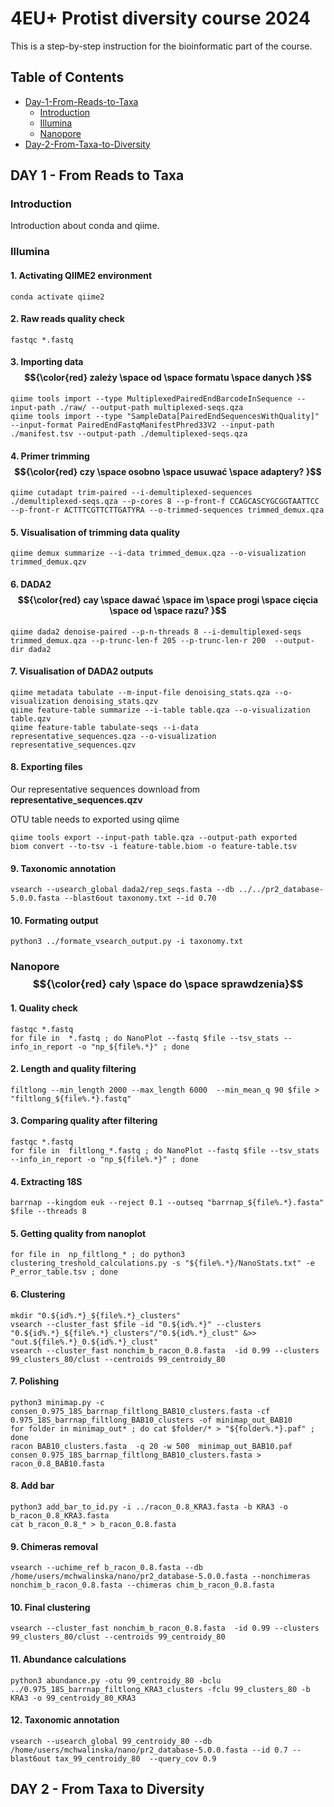 # 4EU+ Protist diversity course 2024

This is a step-by-step instruction for the bioinformatic part of the course. 


<!--- TOC START -->
Table of Contents
-----------------
- [Day-1-From-Reads-to-Taxa](#Day-1)
  - [Introduction](#Introduction)
  - [Illumina](#Illumina)
  - [Nanopore](#Nanopore)
- [Day-2-From-Taxa-to-Diversity](#Day-2)
<!--- TOC END -->




## DAY 1 - From Reads to Taxa


### Introduction

Introduction about conda and qiime.



### Illumina


#### 1. Activating QIIME2 environment

```
conda activate qiime2
```

#### 2. Raw reads quality check

```
fastqc *.fastq
```
  
#### 3. Importing data $${\color{red} zależy \space od \space formatu \space danych }$$
```
qiime tools import --type MultiplexedPairedEndBarcodeInSequence --input-path ./raw/ --output-path multiplexed-seqs.qza
qiime tools import --type "SampleData[PairedEndSequencesWithQuality]" --input-format PairedEndFastqManifestPhred33V2 --input-path ./manifest.tsv --output-path ./demultiplexed-seqs.qza
```

#### 4. Primer trimming $${\color{red} czy \space osobno \space usuwać \space adaptery? }$$

```
qiime cutadapt trim-paired --i-demultiplexed-sequences ./demultiplexed-seqs.qza --p-cores 8 --p-front-f CCAGCASCYGCGGTAATTCC --p-front-r ACTTTCGTTCTTGATYRA --o-trimmed-sequences trimmed_demux.qza
```

#### 5. Visualisation of trimming data quality

```
qiime demux summarize --i-data trimmed_demux.qza --o-visualization trimmed_demux.qzv
```

#### 6. DADA2 $${\color{red} cay \space dawać \space im \space progi \space cięcia \space od \space razu? }$$

```
qiime dada2 denoise-paired --p-n-threads 8 --i-demultiplexed-seqs trimmed_demux.qza --p-trunc-len-f 205 --p-trunc-len-r 200  --output-dir dada2
```

#### 7. Visualisation of DADA2 outputs

```
qiime metadata tabulate --m-input-file denoising_stats.qza --o-visualization denoising_stats.qzv
qiime feature-table summarize --i-table table.qza --o-visualization table.qzv
qiime feature-table tabulate-seqs --i-data representative_sequences.qza --o-visualization representative_sequences.qzv
```

#### 8. Exporting files

Our representative sequences download from **representative_sequences.qzv**

OTU table needs to exported using qiime
```
qiime tools export --input-path table.qza --output-path exported
biom convert --to-tsv -i feature-table.biom -o feature-table.tsv
```

#### 9. Taxonomic annotation

```
vsearch --usearch_global dada2/rep_seqs.fasta --db ../../pr2_database-5.0.0.fasta --blast6out taxonomy.txt --id 0.70
```

#### 10. Formating output

```
python3 ../formate_vsearch_output.py -i taxonomy.txt
```



### Nanopore $${\color{red} cały \space do \space sprawdzenia}$$

#### 1. Quality check

```
fastqc *.fastq
for file in  *.fastq ; do NanoPlot --fastq $file --tsv_stats --info_in_report -o "np_${file%.*}" ; done
```

#### 2. Length and quality filtering

```
filtlong --min_length 2000 --max_length 6000  --min_mean_q 90 $file > "filtlong_${file%.*}.fastq"
```

#### 3. Comparing quality after filtering

```
fastqc *.fastq
for file in  filtlong_*.fastq ; do NanoPlot --fastq $file --tsv_stats --info_in_report -o "np_${file%.*}" ; done
```

#### 4. Extracting 18S

```
barrnap --kingdom euk --reject 0.1 --outseq "barrnap_${file%.*}.fasta" $file --threads 8
```

#### 5. Getting quality from nanoplot

```
for file in  np_filtlong_* ; do python3 clustering_treshold_calculations.py -s "${file%.*}/NanoStats.txt" -e P_error_table.tsv ; done
```

#### 6. Clustering

```
mkdir "0.${id%.*}_${file%.*}_clusters"
vsearch --cluster_fast $file -id "0.${id%.*}" --clusters "0.${id%.*}_${file%.*}_clusters"/"0.${id%.*}_clust" &>> "out.${file%.*}_0.${id%.*}_clust"
vsearch --cluster_fast nonchim_b_racon_0.8.fasta  -id 0.99 --clusters 99_clusters_80/clust --centroids 99_centroidy_80
```

#### 7. Polishing

```
python3 minimap.py -c consen_0.975_18S_barrnap_filtlong_BAB10_clusters.fasta -cf 0.975_18S_barrnap_filtlong_BAB10_clusters -of minimap_out_BAB10
for folder in minimap_out* ; do cat $folder/* > "${folder%.*}.paf" ; done
racon BAB10_clusters.fasta  -q 20 -w 500  minimap_out_BAB10.paf consen_0.975_18S_barrnap_filtlong_BAB10_clusters.fasta > racon_0.8_BAB10.fasta
```

#### 8. Add bar

```
python3 add_bar_to_id.py -i ../racon_0.8_KRA3.fasta -b KRA3 -o b_racon_0.8_KRA3.fasta
cat b_racon_0.8_* > b_racon_0.8.fasta
```

#### 9. Chimeras removal

```
vsearch --uchime_ref b_racon_0.8.fasta --db /home/users/mchwalinska/nano/pr2_database-5.0.0.fasta --nonchimeras nonchim_b_racon_0.8.fasta --chimeras chim_b_racon_0.8.fasta
```

#### 10. Final clustering

```
vsearch --cluster_fast nonchim_b_racon_0.8.fasta  -id 0.99 --clusters 99_clusters_80/clust --centroids 99_centroidy_80
```

#### 11. Abundance calculations

```
python3 abundance.py -otu 99_centroidy_80 -bclu ../0.975_18S_barrnap_filtlong_KRA3_clusters -fclu 99_clusters_80 -b KRA3 -o 99_centroidy_80_KRA3
```

#### 12. Taxonomic annotation

```
vsearch --usearch_global 99_centroidy_80 --db /home/users/mchwalinska/nano/pr2_database-5.0.0.fasta --id 0.7 --blast6out tax_99_centroidy_80  --query_cov 0.9
```


## DAY 2 - From Taxa to Diversity




